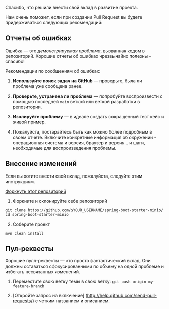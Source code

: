 Спасибо, что решили внести свой вклад в развитие проекта.

Нам очень поможет, если при создании Pull Request вы будете придерживаться следующих рекомендаций:

## Отчеты об ошибках

Ошибка — это _демонстрируемая проблема_, вызванная кодом в
репозиторий. Хорошие отчеты об ошибках чрезвычайно полезны - спасибо!

Рекомендации по сообщениям об ошибках:

1. **Используйте поиск задач на GitHub** &mdash; проверьте, была ли проблема уже
   сообщена ранее.

2. **Проверьте, устранена ли проблема** &mdash; попробуйте воспроизвести с помощью
   последней `main` веткой или веткой разработки в репозитории.

3. **Изолируйте проблему** &mdash; в идеале создать сокращенный тест
   кейс и живой пример.

4. Пожалуйста, постарайтесь быть как можно более подробным в своем отчете. Включите конкретные
   информация об окружении - операционная система и версия, браузер
   и версия... и шаги, необходимые для воспроизведения проблемы.

## Внесение изменений

Если вы хотите внести свой вклад, пожалуйста, следуйте этим инструкциям.

[Форкнуть этот репозиторий](https://github.com/intabia-llc/spring-boot-starter-minio/fork)

1. Форкните и склонируйте себе репозиторий

```
git clone https://github.com/$YOUR_USERNAME/spring-boot-starter-minio/
cd spring-boot-starter-minio
```

2. Соберите проект

```
mvn clean install
```


## Пул-реквесты

Хорошие пулл-реквесты — это просто фантастический вклад. 
Они должны оставаться сфокусированными по объему на одной проблеме и избегать несвязанных
изменений.

1. Переместите свою ветку темы в свою ветку: `git push origin my-feature-branch`

2. [Откройте запрос на включение] (http://help.github.com/send-pull-requests/) с
   четким названием и описанием.
